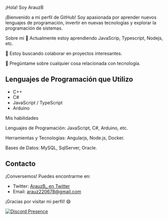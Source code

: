 ¡Hola! Soy ArauzB

¡Bienvenido a mi perfil de GitHub! Soy apasionada por aprender nuevos lenguajes de programación, invertir en nuevas tecnologías y explorar la programación de sistemas.

Sobre mí
🌱 Actualmente estoy aprendiendo JavaScrip, Typescript, Nodejs, etc.

👯 Estoy buscando colaborar en proyectos interesantes.

💬 Pregúntame sobre cualquier cosa relacionada con tecnología.

## Lenguajes de Programación que Utilizo

- C++
- C#
- JavaScript / TypeScript
- Arduino

Mis habilidades

Lenguajes de Programación: JavaScript, C#, Arduino, etc.

Herramientas y Tecnologías: Angularjs, Node.js, Docker.

Bases de Datos:  MySQL, SqlServer, Oracle.


## Contacto

¡Conversemos! Puedes encontrarme en:

- Twitter: [ArauzB_ en Twitter](https://twitter.com/ArauzB_)
- Email: arauz220678@gmail.com

¡Gracias por visitar mi perfil! 😄


[![Discord Presence](https://lanyard.cnrad.dev/api/730938209051213866)](https://discord.com/users/730938209051213866)

